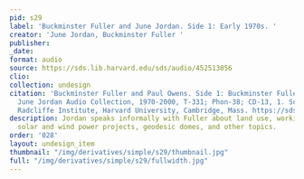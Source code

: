 ```yaml
---
pid: s29
label: 'Buckminster Fuller and June Jordan. Side 1: Early 1970s. '
creator: 'June Jordan, Buckminster Fuller '
publisher:
_date:
format: audio
source: https://sds.lib.harvard.edu/sds/audio/452513056
clio:
collection: undesign
citation: 'Buckminster Fuller and Paul Owens. Side 1: Buckminster Fuller, early 1970s.
  June Jordan Audio Collection, 1970-2000, T-331; Phon-38; CD-13, 1. Schlesinger Library,
  Radcliffe Institute, Harvard University, Cambridge, Mass. https://sds.lib.harvard.edu/sds/audio/452513056.'
description: Jordan speaks informally with Fuller about land use, working with students,
  solar and wind power projects, geodesic domes, and other topics.
order: '028'
layout: undesign_item
thumbnail: "/img/derivatives/simple/s29/thumbnail.jpg"
full: "/img/derivatives/simple/s29/fullwidth.jpg"
---
```

